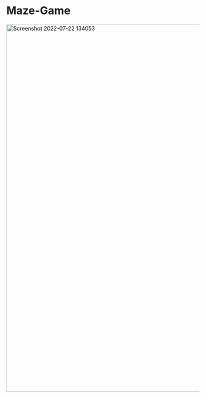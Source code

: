 # Maze-Game
<img width="960" alt="Screenshot 2022-07-22 134053" src="https://user-images.githubusercontent.com/80643980/180394748-0a6c78dd-ca96-4aa8-a3e8-80de6055ccb6.png">
